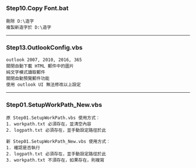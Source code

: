 ﻿### Step10.Copy Font.bat
```
刪除 D:\造字
複製新造字於 D:\造字
```
---
### Step13.OutlookConfig.vbs
```
outlook 2007, 2010, 2016, 365
關閉自動下載 HTML 郵件中的圖片
純文字模式讀取郵件
關閉自動預覽郵件功能
使用 outlook UI 無法修改以上設定

```
---
### Step01.SetupWorkPath_New.vbs
```
原 Step01.SetupWorkPath.vbs 使用方式︰
1. workpath.txt 必須存在，並清空內容
2. logpath.txt 必須存在，並手動設定路徑於此

新 Step01.SetupWorkPath_New.vbs 使用方式︰
1. 確認是否執行
2. logpath.txt 必須存在，並手動設定路徑於此
3. workpath.txt 不須存在，如果存在，則複寫
```   
